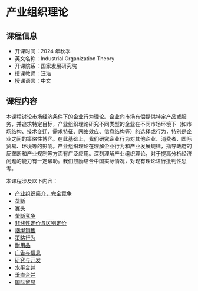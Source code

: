 # 产业组织理论

## 课程信息

- 开课时间：2024 年秋季
- 英文名称：Industrial Organization Theory
- 开课院系：国家发展研究院
- 授课教师：汪浩
- 授课语言：中文

## 课程内容

本课程讨论市场经济条件下的企业行为理论。企业向市场有偿提供特定产品或服务，并追求特定目标，产业组织理论研究不同类型的企业在不同市场环境下（如市场结构、技术变迁、需求特征、网络效应、信息结构等）的选择或行为，特别是企业之间的策略性博弈。在此基础上，我们研究企业行为对其他企业、消费者、国际贸易、环境等的影响。产业组织理论在理解企业行为和产业发展规律，指导政府的反垄断和产业规制等方面有广泛应用。深刻理解产业组织理论，对于提高分析经济问题的能力有一定帮助。我们鼓励结合中国实际情况，对现有理论进行批判性思考。

本课程涉及以下内容：

- [产业组织简介，完全竞争](introduction-comp)
- [垄断](monopoly)
- [寡头](oligopoly)
- [垄断竞争](monocom)
- [非线性定价与区别定价](price-discrimination)
- [捆绑销售](tie-in-sale)
- [策略行为](strategic-behavior)
- [耐用品](durables)
- [广告与信息](information)
- [研究与开发](research-development)
- [水平合并](horizontal)
- [垂直合并](vertical)
- [国际贸易](international-trade)